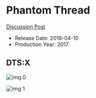 # Phantom Thread

[Discussion Post](https://www.avsforum.com/threads/bass-eq-for-filtered-movies.2995212/post-57023200)

* Release Date: 2018-04-10
* Production Year: 2017

## DTS:X

![img 0](https://i.imgur.com/dDViwBY.jpg)

![img 1](https://i.imgur.com/pq707ZM.jpg)

